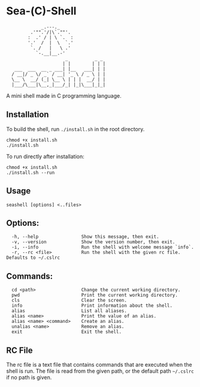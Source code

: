 # Sea-(C)-Shell

```
             _.---._
         .'"".'/|\`.""'.
        :  .' / | \ `.  :
        '.'  /  |  \  `.'
         `. /   |   \ .'
           `-.__|__.-'
                      _          _ _
                     | |        | | |
   ___  ___  __ _ ___| |__   ___| | |
  / __|/ _ \/ _` / __| '_ \ / _ \ | |
  \__ \  __/ (_| \__ \ | | |  __/ | |
  |___/\___|\__,_|___/_| |_|\___|_|_|
```

A mini shell made in C programming language.

## Installation

To build the shell, run `./install.sh` in the root directory.

```
chmod +x install.sh
./install.sh
```

To run directly after installation:

```
chmod +x install.sh
./install.sh --run
```

## Usage

```
seashell [options] <..files>
```

## Options:

      -h, --help                Show this message, then exit.
      -v, --version             Show the version number, then exit.
      -i, --info                Run the shell with welcome message `info`.
      -r, --rc <file>           Run the shell with the given rc file. Defaults to ~/.cslrc

## Commands:

      cd <path>                 Change the current working directory.
      pwd                       Print the current working directory.
      cls                       Clear the screen.
      info                      Print information about the shell.
      alias                     List all aliases.
      alias <name>              Print the value of an alias.
      alias <name> <command>    Create an alias.
      unalias <name>            Remove an alias.
      exit                      Exit the shell.
 
## RC File

The rc file is a text file that contains commands that are executed when the shell is run. The file is read from the given path, or the default path `~/.cslrc` if no path is given.
